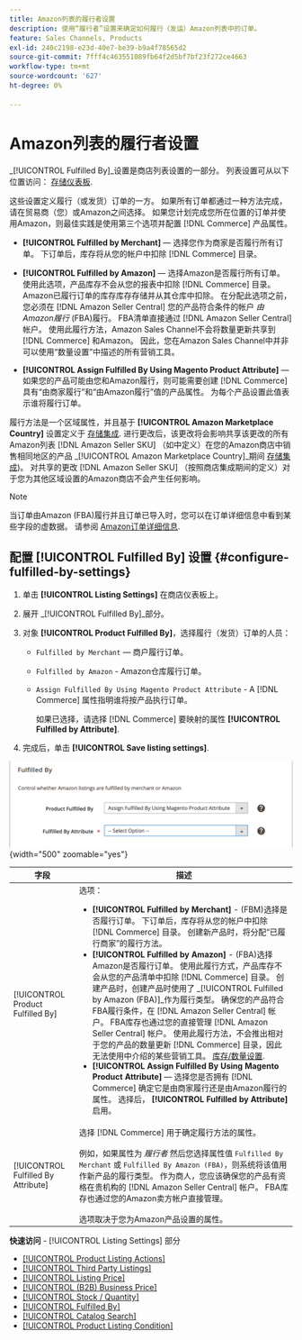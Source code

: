 ```yaml
---
title: Amazon列表的履行者设置
description: 使用“履行者”设置来确定如何履行（发运）Amazon列表中的订单。
feature: Sales Channels, Products
exl-id: 240c2198-e23d-40e7-be39-b9a4f78565d2
source-git-commit: 7fff4c463551089fb64f2d5bf7bf23f272ce4663
workflow-type: tm+mt
source-wordcount: '627'
ht-degree: 0%

---
```


# Amazon列表的履行者设置

_[!UICONTROL Fulfilled By]_设置是商店列表设置的一部分。 列表设置可从以下位置访问： [存储仪表板](./amazon-store-dashboard.md).

这些设置定义履行（或发货）订单的一方。 如果所有订单都通过一种方法完成，请在贸易商（您）或Amazon之间选择。 如果您计划完成您所在位置的订单并使用Amazon，则最佳实践是使用第三个选项并配置 [!DNL Commerce] 产品属性。

- **[!UICONTROL Fulfilled by Merchant]**  — 选择您作为商家是否履行所有订单。 下订单后，库存将从您的帐户中扣除 [!DNL Commerce] 目录。

- **[!UICONTROL Fulfilled by Amazon]**  — 选择Amazon是否履行所有订单。 使用此选项，产品库存不会从您的报表中扣除 [!DNL Commerce] 目录。 Amazon已履行订单的库存库存存储并从其仓库中扣除。 在分配此选项之前，您必须在 [!DNL Amazon Seller Central] 您的产品符合条件的帐户 _由Amazon履行_ (FBA)履行。 FBA清单直接通过 [!DNL Amazon Seller Central] 帐户。 使用此履行方法，Amazon Sales Channel不会将数量更新共享到 [!DNL Commerce] 和Amazon。 因此，您在Amazon Sales Channel中并非可以使用“数量设置”中描述的所有营销工具。

- **[!UICONTROL Assign Fulfilled By Using Magento Product Attribute]**  — 如果您的产品可能由您和Amazon履行，则可能需要创建 [!DNL Commerce] 具有“由商家履行”和“由Amazon履行”值的产品属性。 为每个产品设置此值表示谁将履行订单。

履行方法是一个区域属性，并且基于 **[!UICONTROL Amazon Marketplace Country]** 设置定义于 [存储集成](./store-integration.md). 进行更改后，该更改将会影响共享该更改的所有Amazon列表 [!DNL Amazon Seller SKU] （如中定义）在您的Amazon商店中销售相同地区的产品 _[!UICONTROL Amazon Marketplace Country]_期间 [存储集成](./store-integration.md))。 对共享的更改 [!DNL Amazon Seller SKU] （按照商店集成期间的定义）对于您为其他区域设置的Amazon商店不会产生任何影响。

>[!NOTE]
>
>当订单由Amazon (FBA)履行并且订单已导入时，您可以在订单详细信息中看到某些字段的虚数据。 请参阅 [Amazon订单详细信息](./amazon-order-details.md).

## 配置 [!UICONTROL Fulfilled By] 设置 {#configure-fulfilled-by-settings}

1. 单击 **[!UICONTROL Listing Settings]** 在商店仪表板上。

1. 展开 _[!UICONTROL Fulfilled By]_部分。

1. 对象 **[!UICONTROL Product Fulfilled By]**，选择履行（发货）订单的人员：

   - `Fulfilled by Merchant`  — 商户履行订单。

   - `Fulfilled by Amazon` - Amazon仓库履行订单。

   - `Assign Fulfilled By Using Magento Product Attribute` - A [!DNL Commerce] 属性指明谁将按产品执行订单。

     如果已选择，请选择 [!DNL Commerce] 要映射的属性 **[!UICONTROL Fulfilled by Attribute]**.

1. 完成后，单击 **[!UICONTROL Save listing settings]**.

![履行者设置](assets/amazon-fulfilled-by.png){width="500" zoomable="yes"}

| 字段 | 描述 |
|-------------------------------------|----------------------------------------------------------------------------------------------------------------------------------------------------------------------------------------------------------------------------------------------------------------------------------------------------------------------------------------------------------------------------------------------------------------------------------------------------------------------------------------------------------------------------------------------------------------------------------------------------------------------------------------------------------------------------------------------------------------------------------------------------------------------------------------------------------------------------------------------------------------------------------------------------------------------------------------------------------------------------------------------------------------------------------------------------------------------------------------------------------------------------------------------------------------------------------------------------------------------------------------------------------------------------------------------------------------------------------------------|
| [!UICONTROL Product Fulfilled By] | 选项：<ul><li>**[!UICONTROL Fulfilled by Merchant]** - (FBM)选择是否履行订单。 下订单后，库存将从您的帐户中扣除 [!DNL Commerce] 目录。 创建新产品时，将分配“已履行商家”的履行方法。</li><li>**[!UICONTROL Fulfilled by Amazon]** - (FBA)选择Amazon是否履行订单。 使用此履行方式，产品库存不会从您的产品清单中扣除 [!DNL Commerce] 目录。 创建产品时，创建产品时使用了 _[!UICONTROL Fulfilled by Amazon (FBA)]_作为履行类型。 确保您的产品符合FBA履行条件，在 [!DNL Amazon Seller Central] 帐户。 FBA库存也通过您的直接管理 [!DNL Amazon Seller Central] 帐户。 使用此履行方法，不会推出相对于您的产品的数量更新 [!DNL Commerce] 目录，因此无法使用中介绍的某些营销工具。 [库存/数量设置](./stock-quantity.md).</li><li>**[!UICONTROL Assign Fulfilled By Using Magento Product Attribute]**  — 选择您是否拥有 [!DNL Commerce] 确定它是由商家履行还是由Amazon履行的属性。 选择后， **[!UICONTROL Fulfilled by Attribute]** 启用。</li></ul> |
| [!UICONTROL Fulfilled By Attribute] | 选择 [!DNL Commerce] 用于确定履行方法的属性。<br><br>例如，如果属性为 _履行者_ 然后您选择属性值 `Fulfilled By Merchant` 或 `Fulfilled By Amazon (FBA)`，则系统将该值用作新产品的履行类型。 作为商人，您应该确保您的产品有资格在贵机构的 [!DNL Amazon Seller Central] 帐户。 FBA库存也通过您的Amazon卖方帐户直接管理。<br><br>选项取决于您为Amazon产品设置的属性。 |

**快速访问** - [!UICONTROL Listing Settings] 部分

- [[!UICONTROL Product Listing Actions]](./product-listing-actions.md)
- [[!UICONTROL Third Party Listings]](./third-party-listing-settings.md)
- [[!UICONTROL Listing Price]](./listing-price.md)
- [[!UICONTROL (B2B) Business Price]](./business-pricing.md)
- [[!UICONTROL Stock / Quantity]](./stock-quantity.md)
- [[!UICONTROL Fulfilled By]](./fulfilled-by.md)
- [[!UICONTROL Catalog Search]](./catalog-search.md)
- [[!UICONTROL Product Listing Condition]](./product-listing-condition.md)
